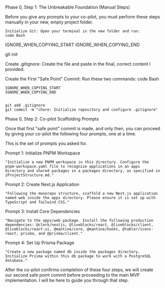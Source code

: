 Phase 0, Step 1: The Unbreakable Foundation (Manual Steps)

Before you give any prompts to your co-pilot, you must perform these steps manually in your new, empty project folder.

    Initialize Git: Open your terminal in the new folder and run:
    code Bash

IGNORE_WHEN_COPYING_START
IGNORE_WHEN_COPYING_END

    
git init

  

Create .gitignore: Create the file and paste in the final, correct content I provided.

Create the First "Safe Point" Commit: Run these two commands:
code Bash

    IGNORE_WHEN_COPYING_START
    IGNORE_WHEN_COPYING_END

        
    git add .gitignore
    git commit -m "chore: Initialize repository and configure .gitignore"

      

Phase 0, Step 2: Co-pilot Scaffolding Prompts

Once that first "safe point" commit is made, and only then, you can proceed by giving your co-pilot the following four prompts, one at a time.

This is the set of prompts you asked for.

Prompt 1: Initialize PNPM Workspace

    "Initialize a new PNPM workspace in this directory. Configure the pnpm-workspace.yaml file to recognize applications in an apps directory and shared packages in a packages directory, as specified in zProjectStructure.md."

Prompt 2: Create Next.js Application

    "Following the monorepo structure, scaffold a new Next.js application named web inside the apps directory. Please ensure it is set up with TypeScript and Tailwind CSS."

Prompt 3: Install Core Dependencies

    "Navigate to the apps/web package. Install the following production dependencies: @clerk/nextjs, @liveblocks/react, @liveblocks/client, @liveblocks/react-ui, @mantine/core, @mantine/hooks, @tabler/icons-react, prisma, and @prisma/client."

Prompt 4: Set Up Prisma Package

    "Create a new package named db inside the packages directory. Initialize Prisma within this db package to work with a PostgreSQL database."

After the co-pilot confirms completion of these four steps, we will create our second safe point commit before proceeding to the main MVP implementation. I will be here to guide you through that step.